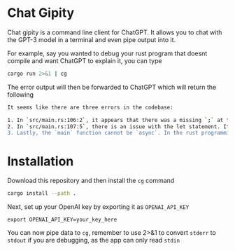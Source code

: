 # Chat Gipity

Chat gipity is a command line client for ChatGPT. It allows you to chat with the GPT-3 model in a terminal and even pipe output into it.


For example, say you wanted to debug your rust program that doesnt compile and want ChatGPT to explain it, you can type

```sh
cargo run 2>&1 | cg
```

The error output will then be forwarded to ChatGPT which will return the following

```sh
It seems like there are three errors in the codebase:

1. In `src/main.rs:106:2`, it appears that there was a missing `;` at the end of line 106. Adding the semicolon should resolve this error.
2. In `src/main.rs:107:5`, there is an issue with the let statement. It's likely that this is caused by not having a fully declared variable type. You could try specifying the type of `response_text`, like this `let response_text: String = get_response(content).await;`
3. Lastly, the `main` function cannot be `async`. In the rust programming language, the `async` keyword is used when working with asynchronous code within other functions that are not `main`. You could try removing the `async` keyword from the `main` function because it is not allowed.
```

# Installation
Download this repository and then install the `cg` command
```bash
cargo install --path .
```

Next, set up your OpenAI key by exporting it as `OPENAI_API_KEY`
```
export OPENAI_API_KEY=your_key_here
```

You can now pipe data to `cg`, remember to use 2>&1 to convert `stderr` to `stdout` if you are debugging, as the app can only read `stdin`


